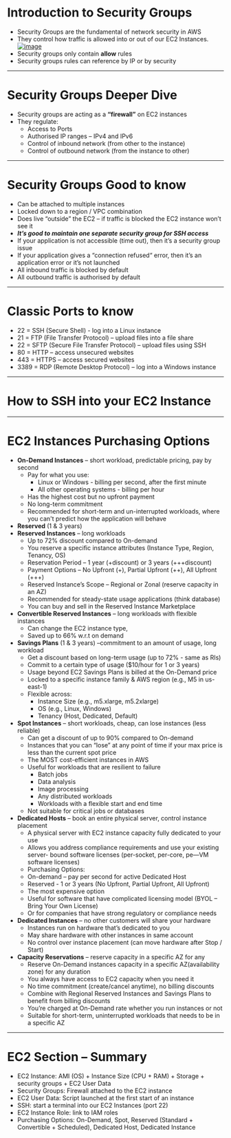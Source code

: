 # Introduction to Security Groups
* Security Groups are the fundamental of network security in AWS
* They control how traffic is allowed into or out of our EC2 Instances.
<br>  [![image](https://www.linkpicture.com/q/secuirity_group.png)](https://www.linkpicture.com/view.php?img=LPic64f0e98a61537941484374)
* Security groups only contain **allow** rules
* Security groups rules can reference by IP or by security 

---

# Security Groups Deeper Dive
* Security groups are acting as a **“firewall”** on EC2 instances
* They regulate:
  * Access to Ports
  * Authorised IP ranges – IPv4 and IPv6
  * Control of inbound network (from other to the instance)
  * Control of outbound network (from the instance to other)

---

# Security Groups Good to know
* Can be attached to multiple instances
* Locked down to a region / VPC combination
* Does live “outside” the EC2 – if traffic is blocked the EC2 instance won’t see it
* ***It’s good to maintain one separate security group for SSH access*** 
* If your application is not accessible (time out), then it’s a security group issue
* If your application gives a “connection refused“ error, then it’s an application error or it’s not launched
* All inbound traffic is blocked by default
* All outbound traffic is authorised by default

---

# Classic Ports to know
* 22 = SSH (Secure Shell) - log into a Linux instance
* 21 = FTP (File Transfer Protocol) – upload files into a file share
* 22 = SFTP (Secure File Transfer Protocol) – upload files using SSH
* 80 = HTTP – access unsecured websites
* 443 = HTTPS – access secured websites
* 3389 = RDP (Remote Desktop Protocol) – log into a Windows instance

---

# How to SSH into your EC2 Instance

---

# EC2 Instances Purchasing Options
* **On-Demand Instances** – short workload, predictable pricing, pay by second
  * Pay for what you use:
    * Linux or Windows - billing per second, after the first minute
    * All other operating systems - billing per hour
  * Has the highest cost but no upfront payment
  * No long-term commitment
  * Recommended for short-term and un-interrupted workloads, where you can't predict how the application will behave
* **Reserved** (1 & 3 years)
* **Reserved Instances** – long workloads
  * Up to 72% discount compared to On-demand
  * You reserve a specific instance attributes (Instance Type, Region, Tenancy, OS)
  * Reservation Period – 1 year (+discount) or 3 years (+++discount)
  * Payment Options – No Upfront (+), Partial Upfront (++), All Upfront (+++)
  * Reserved Instance’s Scope – Regional or Zonal (reserve capacity in an AZ)
  * Recommended for steady-state usage applications (think database)
  * You can buy and sell in the Reserved Instance Marketplace
* **Convertible Reserved Instances** – long workloads with flexible instances
  * Can change the EC2 instance type,
  * Saved up to 66% w.r.t on demand 
* **Savings Plans** (1 & 3 years) –commitment to an amount of usage, long workload
  * Get a discount based on long-term usage (up to 72% - same as RIs)
  * Commit to a certain type of usage ($10/hour for 1 or 3 years)
  * Usage beyond EC2 Savings Plans is billed at the On-Demand price
  * Locked to a specific instance family & AWS region (e.g., M5 in us-east-1)
  * Flexible across:
    * Instance Size (e.g., m5.xlarge, m5.2xlarge)
    * OS (e.g., Linux, Windows)
    * Tenancy (Host, Dedicated, Default)
* **Spot Instances** – short workloads, cheap, can lose instances (less reliable)
  * Can get a discount of up to 90% compared to On-demand
  * Instances that you can “lose” at any point of time if your max price is less than the current spot price
  * The MOST cost-efficient instances in AWS
  * Useful for workloads that are resilient to failure
    * Batch jobs
    * Data analysis
    * Image processing
    * Any distributed workloads
    * Workloads with a flexible start and end time
  * Not suitable for critical jobs or databases
* **Dedicated Hosts** – book an entire physical server, control instance placement
  * A physical server with EC2 instance capacity fully dedicated to your use
  * Allows you address compliance requirements and use your existing server-
  bound software licenses (per-socket, per-core, pe—VM software licenses)
  * Purchasing Options:
  * On-demand – pay per second for active Dedicated Host
  * Reserved - 1 or 3 years (No Upfront, Partial Upfront, All Upfront)
  * The most expensive option
  * Useful for software that have complicated licensing model (BYOL – Bring Your
  Own License)
  * Or for companies that have strong regulatory or compliance needs
* **Dedicated Instances** – no other customers will share your hardware
  * Instances run on hardware that’s dedicated to you
  * May share hardware with other instances in same account
  * No control over instance placement (can move hardware after Stop / Start)
* **Capacity Reservations** – reserve capacity in a specific AZ for any
  * Reserve On-Demand instances capacity in a specific AZ(availability zone) for any
  duration
  * You always have access to EC2 capacity when you need it
  * No time commitment (create/cancel anytime), no billing discounts
  * Combine with Regional Reserved Instances and Savings Plans to benefit
  from billing discounts
  * You’re charged at On-Demand rate whether you run instances or not
  * Suitable for short-term, uninterrupted workloads that needs to be in a
  specific AZ

---

# EC2 Section – Summary
* EC2 Instance: AMI (OS) + Instance Size (CPU + RAM) + Storage + security groups + EC2 User Data
* Security Groups: Firewall attached to the EC2 instance
* EC2 User Data: Script launched at the first start of an instance
* SSH: start a terminal into our EC2 Instances (port 22)
* EC2 Instance Role: link to IAM roles
* Purchasing Options: On-Demand, Spot, Reserved (Standard + Convertible + Scheduled), Dedicated Host, Dedicated Instance